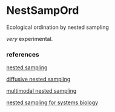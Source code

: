 NestSampOrd
===========

Ecological ordination by nested sampling

*very* experimental.

### references

[nested sampling](http://ba.stat.cmu.edu/journal/2006/vol01/issue04/skilling.pdf)

[diffusive nested sampling](http://arxiv.org/abs/0912.2380)

[multimodal nested sampling](http://arxiv.org/abs/0704.3704)

[nested sampling for systems biology](http://www.biomedcentral.com/1752-0509/7/72)

